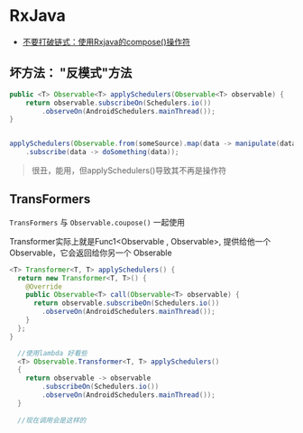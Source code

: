 # RxJava
- [不要打破链式：使用Rxjava的compose()操作符](http://www.tuicool.com/articles/YrmiQj6) 

## 坏方法： "反模式"方法

```java
public <T> Observable<T> applySchedulers(Observable<T> observable) {  
    return observable.subscribeOn(Schedulers.io())
        .observeOn(AndroidSchedulers.mainThread());
}


applySchedulers(Observable.from(someSource).map(data -> manipulate(data)))
    .subscribe(data -> doSomething(data));
```

> 很丑，能用，但applySchedulers()导致其不再是操作符


## TransFormers

`TransFormers` 与 `Observable.coupose()` 一起使用

Transformer实际上就是Func1<Observable , Observable>, 提供给他一个Observable，它会返回给你另一个 Obserable

```java
<T> Transformer<T, T> applySchedulers() {  
  return new Transformer<T, T>() {
    @Override
    public Observable<T> call(Observable<T> observable) {
      return observable.subscribeOn(Schedulers.io())
        .observeOn(AndroidSchedulers.mainThread());
    }
  };
}

  //使用lambda 好看些
  <T> Observable.Transformer<T, T> applySchedulers()
  {
    return observable -> observable
        .subscribeOn(Schedulers.io())
        .observeOn(AndroidSchedulers.mainThread());
  }
  
  //现在调用会是这样的
```